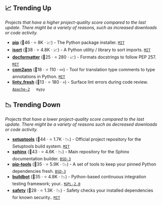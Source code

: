 ## 📈 Trending Up

_Projects that have a higher project-quality score compared to the last update. There might be a variety of reasons, such as increased downloads or code activity._

- <b><a href="https://github.com/pypa/pip">pip</a></b> (🥇46 ·  ⭐ 8K · 📈) - The Python package installer. <code><a href="http://bit.ly/34MBwT8">MIT</a></code>
- <b><a href="https://github.com/PyCQA/isort">isort</a></b> (🥈38 ·  ⭐ 4.8K · 📈) - A Python utility / library to sort imports. <code><a href="http://bit.ly/34MBwT8">MIT</a></code>
- <b><a href="https://github.com/PyCQA/docformatter">docformatter</a></b> (🥉25 ·  ⭐ 280 · 📈) - Formats docstrings to follow PEP 257. <code><a href="http://bit.ly/34MBwT8">MIT</a></code>
- <b><a href="https://github.com/ilevkivskyi/com2ann">com2ann</a></b> (🥉18 ·  ⭐ 110 · 💤) - Tool for translation type comments to type annotations in Python. <code><a href="http://bit.ly/34MBwT8">MIT</a></code>
- <b><a href="https://github.com/lyft/linty_fresh">linty_fresh</a></b> (🥉13 ·  ⭐ 180 · 💀) - Surface lint errors during code review. <code><a href="http://bit.ly/3nYMfla">Apache-2</a></code> <code><img src="https://cdn.iconscout.com/icon/free/png-256/8-eight-digital-number-numerical-numbers-36025.png" style="display:inline;" width="13" height="13"></code> <code>mypy</code>

## 📉 Trending Down

_Projects that have a lower project-quality score compared to the last update. There might be a variety of reasons such as decreased downloads or code activity._

- <b><a href="https://github.com/pypa/setuptools">setuptools</a></b> (🥇44 ·  ⭐ 1.7K · 📉) - Official project repository for the Setuptools build system. <code><a href="http://bit.ly/34MBwT8">MIT</a></code>
- <b><a href="https://github.com/sphinx-doc/sphinx">sphinx</a></b> (🥇43 ·  ⭐ 4.6K · 📉) - Main repository for the Sphinx documentation builder. <code><a href="http://bit.ly/3aKzpTv">BSD-3</a></code> <code><img src="https://www.sphinx-doc.org/en/master/_static/favicon.svg" style="display:inline;" width="13" height="13"></code>
- <b><a href="https://github.com/jazzband/pip-tools">pip-tools</a></b> (🥈35 ·  ⭐ 5.9K · 📉) - A set of tools to keep your pinned Python dependencies fresh. <code><a href="http://bit.ly/3aKzpTv">BSD-3</a></code>
- <b><a href="https://github.com/buildbot/buildbot">buildbot</a></b> (🥇35 ·  ⭐ 4.8K · 📉) - Python-based continuous integration testing framework; your.. <code><a href="http://bit.ly/2KucAZR">❗️GPL-2.0</a></code>
- <b><a href="https://github.com/pyupio/safety">safety</a></b> (🥉28 ·  ⭐ 1.3K · 📉) - Safety checks your installed dependencies for known security.. <code><a href="http://bit.ly/34MBwT8">MIT</a></code>

